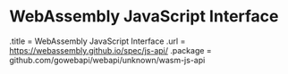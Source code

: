 # WebAssembly JavaScript Interface

.title = WebAssembly JavaScript Interface
.url = <https://webassembly.github.io/spec/js-api/>
.package = github.com/gowebapi/webapi/unknown/wasm-js-api
